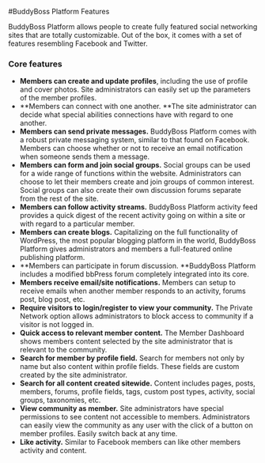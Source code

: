 #BuddyBoss Platform Features

BuddyBoss Platform allows people to create fully featured social networking sites that are totally customizable. Out of the box, it comes with a set of features resembling Facebook and Twitter.

### Core features<a name="core-features"></a>
*   **Members can create and update profiles**, including the use of profile and cover photos. Site administrators can easily set up the parameters of the member profiles.
*   **Members can connect with one another. **The site administrator can decide what special abilities connections have with regard to one another.
*   **Members can send private messages.** BuddyBoss Platform comes with a robust private messaging system, similar to that found on Facebook. Members can choose whether or not to receive an email notification when someone sends them a message.
*   **Members can form and join social groups.** Social groups can be used for a wide range of functions within the website. Administrators can choose to let their members create and join groups of common interest. Social groups can also create their own discussion forums separate from the rest of the site.
*   **Members can follow activity streams.** BuddyBoss Platform activity feed provides a quick digest of the recent activity going on within a site or with regard to a particular member.
*   **Members can create blogs.** Capitalizing on the full functionality of WordPress, the most popular blogging platform in the world, BuddyBoss Platform gives administrators and members a full-featured online publishing platform.
*   **Members can participate in forum discussion. **BuddyBoss Platform includes a modified bbPress forum completely integrated into its core.
*   **Members receive email/site notifications.** Members can setup to receive emails when another member responds to an activity, forums post, blog post, etc.
*   **Require visitors to login/register to view your community.** The Private Network option allows administrators to block access to community if a visitor is not logged in.
*   **Quick access to relevant member content.** The Member Dashboard shows members content selected by the site administrator that is relevant to the community.
*   **Search for member by profile field.** Search for members not only by name but also content within profile fields. These fields are custom created by the site administrator.
*   **Search for all content created sitewide.** Content includes pages, posts, members, forums, profile fields, tags, custom post types, activity, social groups, taxonomies, etc.
*   **View community as member.** Site administrators have special permissions to see content not accessible to members. Administrators can easily view the community as any user with the click of a button on member profiles. Easily switch back at any time.
*   **Like activity.** Similar to Facebook members can like other members activity and content.